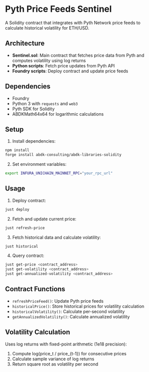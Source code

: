 # Pyth Price Feeds Sentinel

A Solidity contract that integrates with Pyth Network price feeds to calculate historical volatility for ETH/USD.

## Architecture

- **Sentinel.sol**: Main contract that fetches price data from Pyth and computes volatility using log returns
- **Python scripts**: Fetch price updates from Pyth API
- **Foundry scripts**: Deploy contract and update price feeds

## Dependencies

- Foundry
- Python 3 with `requests` and `web3`
- Pyth SDK for Solidity
- ABDKMath64x64 for logarithmic calculations

## Setup

1. Install dependencies:
```bash
npm install
forge install abdk-consulting/abdk-libraries-solidity
```

2. Set environment variables:
```bash
export INFURA_UNICHAIN_MAINNET_RPC="your_rpc_url"
```

## Usage

1. Deploy contract:
```bash
just deploy
```

2. Fetch and update current price:
```bash
just refresh-price
```

3. Fetch historical data and calculate volatility:
```bash
just historical
```

4. Query contract:
```bash
just get-price <contract_address>
just get-volatility <contract_address>
just get-annualized-volatility <contract_address>
```

## Contract Functions

- `refreshPriceFeed()`: Update Pyth price feeds
- `historicalPrice()`: Store historical prices for volatility calculation
- `historicalVolatility()`: Calculate per-second volatility
- `getAnnualizedVolatility()`: Calculate annualized volatility

## Volatility Calculation

Uses log returns with fixed-point arithmetic (1e18 precision):
1. Compute log(price_t / price_{t-1}) for consecutive prices
2. Calculate sample variance of log returns
3. Return square root as volatility per second